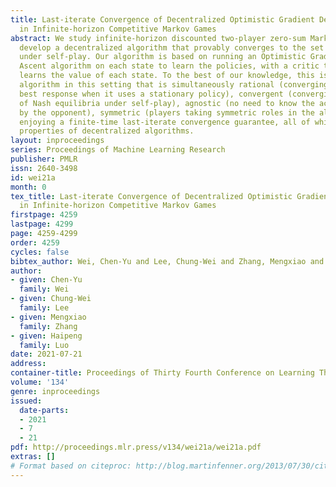 ```yaml
---
title: Last-iterate Convergence of Decentralized Optimistic Gradient Descent/Ascent
  in Infinite-horizon Competitive Markov Games
abstract: We study infinite-horizon discounted two-player zero-sum Markov games, and
  develop a decentralized algorithm that provably converges to the set of Nash equilibria
  under self-play. Our algorithm is based on running an Optimistic Gradient Descent
  Ascent algorithm on each state to learn the policies, with a critic that slowly
  learns the value of each state. To the best of our knowledge, this is the first
  algorithm in this setting that is simultaneously rational (converging to the opponent’s
  best response when it uses a stationary policy), convergent (converging to the set
  of Nash equilibria under self-play), agnostic (no need to know the actions played
  by the opponent), symmetric (players taking symmetric roles in the algorithm), and
  enjoying a finite-time last-iterate convergence guarantee, all of which are desirable
  properties of decentralized algorithms.
layout: inproceedings
series: Proceedings of Machine Learning Research
publisher: PMLR
issn: 2640-3498
id: wei21a
month: 0
tex_title: Last-iterate Convergence of Decentralized Optimistic Gradient Descent/Ascent
  in Infinite-horizon Competitive Markov Games
firstpage: 4259
lastpage: 4299
page: 4259-4299
order: 4259
cycles: false
bibtex_author: Wei, Chen-Yu and Lee, Chung-Wei and Zhang, Mengxiao and Luo, Haipeng
author:
- given: Chen-Yu
  family: Wei
- given: Chung-Wei
  family: Lee
- given: Mengxiao
  family: Zhang
- given: Haipeng
  family: Luo
date: 2021-07-21
address:
container-title: Proceedings of Thirty Fourth Conference on Learning Theory
volume: '134'
genre: inproceedings
issued:
  date-parts:
  - 2021
  - 7
  - 21
pdf: http://proceedings.mlr.press/v134/wei21a/wei21a.pdf
extras: []
# Format based on citeproc: http://blog.martinfenner.org/2013/07/30/citeproc-yaml-for-bibliographies/
---
```

